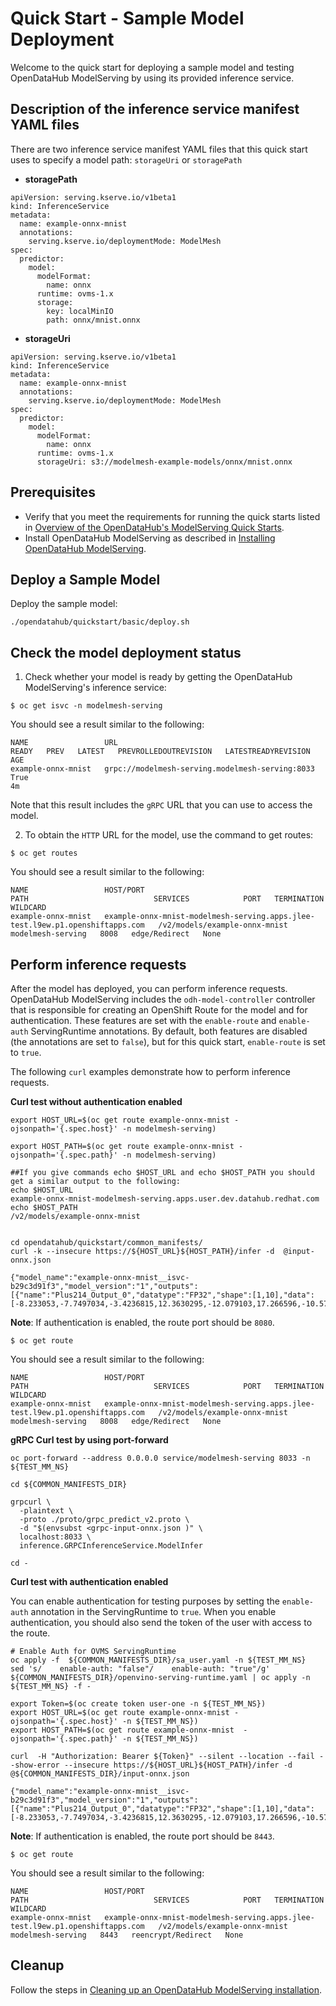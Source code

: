 # Quick Start - Sample Model Deployment

Welcome to the quick start for deploying a sample model and testing OpenDataHub ModelServing by using its provided inference service.

## Description of the inference service manifest YAML files

There are two inference service manifest YAML files that this quick start uses to specify a model path: `storageUri` or `storagePath`

- **storagePath**
~~~
apiVersion: serving.kserve.io/v1beta1
kind: InferenceService
metadata:
  name: example-onnx-mnist
  annotations:
    serving.kserve.io/deploymentMode: ModelMesh
spec:
  predictor:
    model:
      modelFormat:
        name: onnx
      runtime: ovms-1.x
      storage:
        key: localMinIO
        path: onnx/mnist.onnx
~~~

- **storageUri**
~~~
apiVersion: serving.kserve.io/v1beta1
kind: InferenceService
metadata:
  name: example-onnx-mnist
  annotations:
    serving.kserve.io/deploymentMode: ModelMesh
spec:
  predictor:
    model:
      modelFormat:
        name: onnx
      runtime: ovms-1.x
      storageUri: s3://modelmesh-example-models/onnx/mnist.onnx
~~~

## Prerequisites

- Verify that you meet the requirements for running the quick starts listed in [Overview of the OpenDataHub's ModelServing Quick Starts](../README.md).
- Install OpenDataHub ModelServing as described in [Installing OpenDataHub ModelServing](../common_docs/modelmesh-install.md).

## Deploy a Sample Model

Deploy the sample model:
~~~
./opendatahub/quickstart/basic/deploy.sh
~~~

## Check the model deployment status

1. Check whether your model is ready by getting the OpenDataHub ModelServing's inference service:
~~~
$ oc get isvc -n modelmesh-serving
~~~
You should see a result similar to the following:
~~~
NAME                 URL                                               READY   PREV   LATEST   PREVROLLEDOUTREVISION   LATESTREADYREVISION   AGE
example-onnx-mnist   grpc://modelmesh-serving.modelmesh-serving:8033   True                                                                  4m
~~~
Note that this result includes the `gRPC` URL that you can use to access the model.

2. To obtain the `HTTP` URL for the model, use the command to get routes:
~~~
$ oc get routes
~~~
You should see a result similar to the following:
~~~
NAME                 HOST/PORT                                                                       PATH                            SERVICES            PORT   TERMINATION     WILDCARD
example-onnx-mnist   example-onnx-mnist-modelmesh-serving.apps.jlee-test.l9ew.p1.openshiftapps.com   /v2/models/example-onnx-mnist   modelmesh-serving   8008   edge/Redirect   None
~~~

## Perform inference requests

After the model has deployed, you can perform inference requests. OpenDataHub ModelServing includes the `odh-model-controller` controller that is responsible for creating an OpenShift Route for the model and for authentication. These features are set with the `enable-route` and `enable-auth` ServingRuntime annotations. By default, both features are disabled (the annotations are set to `false`), but for this quick start, `enable-route` is set to `true`.

The following `curl` examples demonstrate how to perform inference requests.

**Curl test without authentication enabled**
~~~
export HOST_URL=$(oc get route example-onnx-mnist -ojsonpath='{.spec.host}' -n modelmesh-serving)

export HOST_PATH=$(oc get route example-onnx-mnist -ojsonpath='{.spec.path}' -n modelmesh-serving)

##If you give commands echo $HOST_URL and echo $HOST_PATH you should get a similar output to the following:
echo $HOST_URL
example-onnx-mnist-modelmesh-serving.apps.user.dev.datahub.redhat.com
echo $HOST_PATH
/v2/models/example-onnx-mnist


cd opendatahub/quickstart/common_manifests/
curl -k --insecure https://${HOST_URL}${HOST_PATH}/infer -d  @input-onnx.json

{"model_name":"example-onnx-mnist__isvc-b29c3d91f3","model_version":"1","outputs":[{"name":"Plus214_Output_0","datatype":"FP32","shape":[1,10],"data":[-8.233053,-7.7497034,-3.4236815,12.3630295,-12.079103,17.266596,-10.570976,0.7130762,3.321715,1.3621228]}]}
~~~

**Note**: If authentication is enabled, the route port should be `8080`.

~~~
$ oc get route
~~~
You should see a result similar to the following:
~~~
NAME                 HOST/PORT                                                                       PATH                            SERVICES            PORT   TERMINATION     WILDCARD
example-onnx-mnist   example-onnx-mnist-modelmesh-serving.apps.jlee-test.l9ew.p1.openshiftapps.com   /v2/models/example-onnx-mnist   modelmesh-serving   8008   edge/Redirect   None
~~~

**gRPC Curl test by using port-forward**

~~~
oc port-forward --address 0.0.0.0 service/modelmesh-serving 8033 -n ${TEST_MM_NS} 

cd ${COMMON_MANIFESTS_DIR}

grpcurl \
  -plaintext \
  -proto ./proto/grpc_predict_v2.proto \
  -d "$(envsubst <grpc-input-onnx.json )" \
  localhost:8033 \
  inference.GRPCInferenceService.ModelInfer

cd -    
~~~

**Curl test with authentication enabled**

You can enable authentication for testing purposes by setting the `enable-auth` annotation in the ServingRuntime to `true`. When you enable authentication, you should also send the token of the user with access to the route.
~~~
# Enable Auth for OVMS ServingRuntime
oc apply -f  ${COMMON_MANIFESTS_DIR}/sa_user.yaml -n ${TEST_MM_NS}
sed 's/    enable-auth: "false"/    enable-auth: "true"/g'  ${COMMON_MANIFESTS_DIR}/openvino-serving-runtime.yaml | oc apply -n ${TEST_MM_NS} -f -

export Token=$(oc create token user-one -n ${TEST_MM_NS})
export HOST_URL=$(oc get route example-onnx-mnist -ojsonpath='{.spec.host}' -n ${TEST_MM_NS})
export HOST_PATH=$(oc get route example-onnx-mnist  -ojsonpath='{.spec.path}' -n ${TEST_MM_NS})

curl  -H "Authorization: Bearer ${Token}" --silent --location --fail --show-error --insecure https://${HOST_URL}${HOST_PATH}/infer -d  @${COMMON_MANIFESTS_DIR}/input-onnx.json

{"model_name":"example-onnx-mnist__isvc-b29c3d91f3","model_version":"1","outputs":[{"name":"Plus214_Output_0","datatype":"FP32","shape":[1,10],"data":[-8.233053,-7.7497034,-3.4236815,12.3630295,-12.079103,17.266596,-10.570976,0.7130762,3.321715,1.3621228]}]}
~~~

**Note**: If authentication is enabled, the route port should be `8443`.
~~~
$ oc get route
~~~
You should see a result similar to the following:
~~~
NAME                 HOST/PORT                                                                       PATH                            SERVICES            PORT   TERMINATION          WILDCARD
example-onnx-mnist   example-onnx-mnist-modelmesh-serving.apps.jlee-test.l9ew.p1.openshiftapps.com   /v2/models/example-onnx-mnist   modelmesh-serving   8443   reencrypt/Redirect   None
~~~

## Cleanup

Follow the steps in [Cleaning up an OpenDataHub ModelServing installation](../common_docs/modelmesh-cleanup.md).